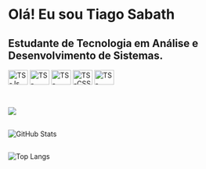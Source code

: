 # Olá! Eu sou Tiago Sabath 
## Estudante de Tecnologia em Análise e Desenvolvimento de Sistemas.


<div style="display: inline_block">
  <img align="center" alt="TS-Js" height="30" width="40" src="https://cdn.jsdelivr.net/gh/devicons/devicon/icons/androidstudio/androidstudio-original.svg" > 
  <img align="center" alt="TS-React" height="30" width="40" src="https://cdn.jsdelivr.net/gh/devicons/devicon/icons/java/java-original.svg" >
  <img align="center" alt="TS-HTML" height="30" width="40" src="https://cdn.jsdelivr.net/gh/devicons/devicon/icons/kotlin/kotlin-original.svg" >        
  <img align="center" alt="TS-CSS" height="30" width="40"  src="https://cdn.jsdelivr.net/gh/devicons/devicon/icons/php/php-original.svg" >       
  <img align="center" alt="TS-Python" height="30" width="40" src="https://cdn.jsdelivr.net/gh/devicons/devicon/icons/mysql/mysql-original-wordmark.svg" >


   ##        
  <br> <a href="https://www.linkedin.com/in/tiago-sabath-9825b9285/" target="_blank"><img src="https://img.shields.io/badge/-LinkedIn-%230077B5?style=for-the-badge&logo=linkedin&logoColor=white" target="_blank"></a> 
</div>

<div>

  ##

![GitHub Stats](https://github-readme-stats.vercel.app/api?username=TiagoSabath&theme=transparent&bg_color=000&border_color=30A3DC&show_icons=true&icon_color=30A3DC&title_color=E94D5F&text_color=FFF)

##

![Top Langs](https://github-readme-stats-git-masterrstaa-rickstaa.vercel.app/api/top-langs/?username=TiagoSabath&layout=compact&bg_color=000&border_color=30A3DC&title_color=E94D5F&text_color=FFF)

</div>
